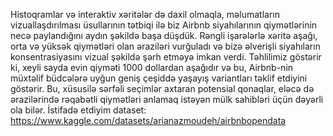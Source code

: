 Histoqramlar və interaktiv xəritələr də daxil olmaqla, məlumatların vizuallaşdırılması üsullarının tətbiqi ilə biz Airbnb siyahılarının qiymətlərinin necə paylandığını aydın şəkildə başa düşdük. Rəngli işarələrlə xəritə aşağı, orta və yüksək qiymətləri olan əraziləri vurğuladı və bizə əlverişli siyahıların konsentrasiyasını vizual şəkildə şərh etməyə imkan verdi. Təhlilimiz göstərir ki, xeyli sayda evin qiyməti 1000 dollardan aşağıdır və bu, Airbnb-nin müxtəlif büdcələrə uyğun geniş çeşiddə yaşayış variantları təklif etdiyini göstərir. Bu, xüsusilə sərfəli seçimlər axtaran potensial qonaqlar, eləcə də ərazilərində rəqabətli qiymətləri anlamaq istəyən mülk sahibləri üçün dəyərli ola bilər.
İstifadə etdiyim dataset: https://www.kaggle.com/datasets/arianazmoudeh/airbnbopendata 
